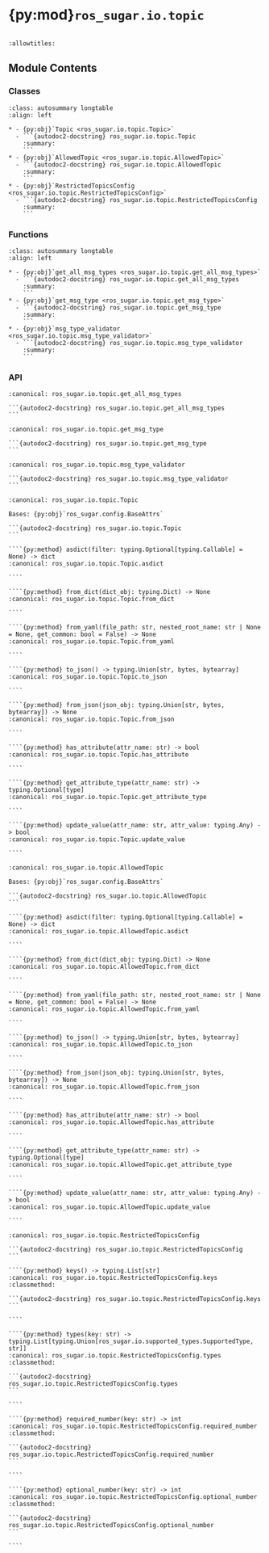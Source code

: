 # {py:mod}`ros_sugar.io.topic`

```{py:module} ros_sugar.io.topic
```

```{autodoc2-docstring} ros_sugar.io.topic
:allowtitles:
```

## Module Contents

### Classes

````{list-table}
:class: autosummary longtable
:align: left

* - {py:obj}`Topic <ros_sugar.io.topic.Topic>`
  - ```{autodoc2-docstring} ros_sugar.io.topic.Topic
    :summary:
    ```
* - {py:obj}`AllowedTopic <ros_sugar.io.topic.AllowedTopic>`
  - ```{autodoc2-docstring} ros_sugar.io.topic.AllowedTopic
    :summary:
    ```
* - {py:obj}`RestrictedTopicsConfig <ros_sugar.io.topic.RestrictedTopicsConfig>`
  - ```{autodoc2-docstring} ros_sugar.io.topic.RestrictedTopicsConfig
    :summary:
    ```
````

### Functions

````{list-table}
:class: autosummary longtable
:align: left

* - {py:obj}`get_all_msg_types <ros_sugar.io.topic.get_all_msg_types>`
  - ```{autodoc2-docstring} ros_sugar.io.topic.get_all_msg_types
    :summary:
    ```
* - {py:obj}`get_msg_type <ros_sugar.io.topic.get_msg_type>`
  - ```{autodoc2-docstring} ros_sugar.io.topic.get_msg_type
    :summary:
    ```
* - {py:obj}`msg_type_validator <ros_sugar.io.topic.msg_type_validator>`
  - ```{autodoc2-docstring} ros_sugar.io.topic.msg_type_validator
    :summary:
    ```
````

### API

````{py:function} get_all_msg_types(msg_types_module: types.ModuleType = supported_types, additional_types: typing.Optional[typing.List[type[ros_sugar.io.supported_types.SupportedType]]] = None) -> typing.List[type[ros_sugar.io.supported_types.SupportedType]]
:canonical: ros_sugar.io.topic.get_all_msg_types

```{autodoc2-docstring} ros_sugar.io.topic.get_all_msg_types
```
````

````{py:function} get_msg_type(type_name: typing.Union[type[ros_sugar.io.supported_types.SupportedType], str], msg_types_module: typing.Optional[types.ModuleType] = supported_types, additional_types: typing.Optional[typing.List[type[ros_sugar.io.supported_types.SupportedType]]] = None) -> typing.Union[type[ros_sugar.io.supported_types.SupportedType], str]
:canonical: ros_sugar.io.topic.get_msg_type

```{autodoc2-docstring} ros_sugar.io.topic.get_msg_type
```
````

````{py:function} msg_type_validator(*_: typing.Any, value)
:canonical: ros_sugar.io.topic.msg_type_validator

```{autodoc2-docstring} ros_sugar.io.topic.msg_type_validator
```
````

`````{py:class} Topic
:canonical: ros_sugar.io.topic.Topic

Bases: {py:obj}`ros_sugar.config.BaseAttrs`

```{autodoc2-docstring} ros_sugar.io.topic.Topic
```

````{py:method} asdict(filter: typing.Optional[typing.Callable] = None) -> dict
:canonical: ros_sugar.io.topic.Topic.asdict

````

````{py:method} from_dict(dict_obj: typing.Dict) -> None
:canonical: ros_sugar.io.topic.Topic.from_dict

````

````{py:method} from_yaml(file_path: str, nested_root_name: str | None = None, get_common: bool = False) -> None
:canonical: ros_sugar.io.topic.Topic.from_yaml

````

````{py:method} to_json() -> typing.Union[str, bytes, bytearray]
:canonical: ros_sugar.io.topic.Topic.to_json

````

````{py:method} from_json(json_obj: typing.Union[str, bytes, bytearray]) -> None
:canonical: ros_sugar.io.topic.Topic.from_json

````

````{py:method} has_attribute(attr_name: str) -> bool
:canonical: ros_sugar.io.topic.Topic.has_attribute

````

````{py:method} get_attribute_type(attr_name: str) -> typing.Optional[type]
:canonical: ros_sugar.io.topic.Topic.get_attribute_type

````

````{py:method} update_value(attr_name: str, attr_value: typing.Any) -> bool
:canonical: ros_sugar.io.topic.Topic.update_value

````

`````

`````{py:class} AllowedTopic
:canonical: ros_sugar.io.topic.AllowedTopic

Bases: {py:obj}`ros_sugar.config.BaseAttrs`

```{autodoc2-docstring} ros_sugar.io.topic.AllowedTopic
```

````{py:method} asdict(filter: typing.Optional[typing.Callable] = None) -> dict
:canonical: ros_sugar.io.topic.AllowedTopic.asdict

````

````{py:method} from_dict(dict_obj: typing.Dict) -> None
:canonical: ros_sugar.io.topic.AllowedTopic.from_dict

````

````{py:method} from_yaml(file_path: str, nested_root_name: str | None = None, get_common: bool = False) -> None
:canonical: ros_sugar.io.topic.AllowedTopic.from_yaml

````

````{py:method} to_json() -> typing.Union[str, bytes, bytearray]
:canonical: ros_sugar.io.topic.AllowedTopic.to_json

````

````{py:method} from_json(json_obj: typing.Union[str, bytes, bytearray]) -> None
:canonical: ros_sugar.io.topic.AllowedTopic.from_json

````

````{py:method} has_attribute(attr_name: str) -> bool
:canonical: ros_sugar.io.topic.AllowedTopic.has_attribute

````

````{py:method} get_attribute_type(attr_name: str) -> typing.Optional[type]
:canonical: ros_sugar.io.topic.AllowedTopic.get_attribute_type

````

````{py:method} update_value(attr_name: str, attr_value: typing.Any) -> bool
:canonical: ros_sugar.io.topic.AllowedTopic.update_value

````

`````

`````{py:class} RestrictedTopicsConfig
:canonical: ros_sugar.io.topic.RestrictedTopicsConfig

```{autodoc2-docstring} ros_sugar.io.topic.RestrictedTopicsConfig
```

````{py:method} keys() -> typing.List[str]
:canonical: ros_sugar.io.topic.RestrictedTopicsConfig.keys
:classmethod:

```{autodoc2-docstring} ros_sugar.io.topic.RestrictedTopicsConfig.keys
```

````

````{py:method} types(key: str) -> typing.List[typing.Union[ros_sugar.io.supported_types.SupportedType, str]]
:canonical: ros_sugar.io.topic.RestrictedTopicsConfig.types
:classmethod:

```{autodoc2-docstring} ros_sugar.io.topic.RestrictedTopicsConfig.types
```

````

````{py:method} required_number(key: str) -> int
:canonical: ros_sugar.io.topic.RestrictedTopicsConfig.required_number
:classmethod:

```{autodoc2-docstring} ros_sugar.io.topic.RestrictedTopicsConfig.required_number
```

````

````{py:method} optional_number(key: str) -> int
:canonical: ros_sugar.io.topic.RestrictedTopicsConfig.optional_number
:classmethod:

```{autodoc2-docstring} ros_sugar.io.topic.RestrictedTopicsConfig.optional_number
```

````

`````
